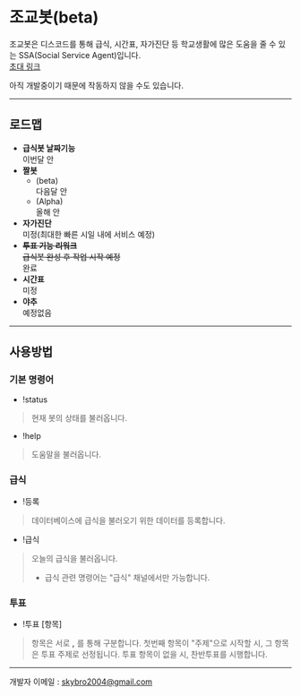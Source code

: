 조교봇(beta)
==========
조교봇은 디스코드를 통해 급식, 시간표, 자가진단 등 학교생활에 많은 도움을 줄 수 있는 SSA(Social Service Agent)입니다.   
[초대 링크](https://discord.com/oauth2/authorize?client_id=803632194076540988&scope=bot)   
   
아직 개발중이기 때문에 작동하지 않을 수도 있습니다.   
- - -
로드맵
----------
 - **급식봇 날짜기능**<br>이번달 안
 - **짤봇**
   - (beta)<br>다음달 안
   - (Alpha)<br>올해 안
 - **자가진단**<br>미정(최대한 빠른 시일 내에 서비스 예정)
 - ~~**투표 기능 리워크**<br>급식봇 완성 후 작업 시작 예정~~<br>완료
 - **시간표**<br>미정
 - **야추**<br>예정없음   
 - - -
사용방법
----------
### 기본 명령어
 - !status
 > 현재 봇의 상태를 불러옵니다.
 - !help
 > 도움말을 불러옵니다.
### 급식
 - !등록
 > 데이터베이스에 급식을 불러오기 위한 데이터를 등록합니다.
 - !급식
 > 오늘의 급식을 불러옵니다.
 > * 급식 관련 명령어는 "급식" 채널에서만 가능합니다.
### 투표
 - !투표 [항목]
 > 항목은 서로 **,** 를 통해 구분합니다.
 > 첫번째 항목이 "주제"으로 시작할 시, 그 항목은 투표 주제로 선정됩니다.
 > 투표 항목이 없을 시, 찬반투표를 시행합니다.
- - -
개발자 이메일 : <skybro2004@gmail.com>
